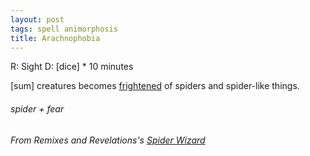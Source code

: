 ```yaml
---
layout: post
tags: spell animorphosis
title: Arachnophobia
---
```

R: Sight  D: [dice] * 10 minutes

[sum] creatures becomes [frightened](https://saltygoo.github.io/2020/11/10/extra-rules/#conditions) of spiders and spider-like things.

###### spider + fear
###### From Remixes and Revelations's [Spider Wizard](http://www.remixesandrevelations.com/2021/03/osr-spider-wizard.html)
